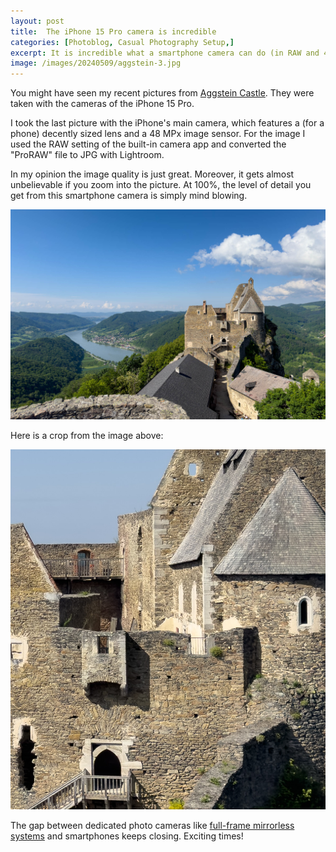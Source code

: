 ```yaml
---
layout: post
title:  The iPhone 15 Pro camera is incredible
categories: [Photoblog, Casual Photography Setup,]
excerpt: It is incredible what a smartphone camera can do (in RAW and 48 MPx)
image: /images/20240509/aggstein-3.jpg
---
```


You might have seen my recent pictures from [Aggstein Castle](../aggstein). They were taken with the cameras of the iPhone 15 Pro.

I took the last picture with the iPhone's main camera, which features a (for a phone) decently sized lens and a  48 MPx image sensor.
For the image I used the RAW setting of the built-in camera app and converted the "ProRAW" file to JPG with Lightroom.

In my opinion the image quality is just great. Moreover, it gets almost unbelievable if you zoom into the picture. At 100%, the level of detail you get from this smartphone camera is simply mind blowing.

![Ruine Aggstein](../images/20240509/aggstein-3.jpg)

Here is a crop from the image above:

![Crop from 48 MPx Raw of the iPhone 15 Pro + Lightroom](../images/20240509/aggstein_iphone_15pro_raw_crop.jpg)

The gap between dedicated photo cameras like [full-frame mirrorless systems](../leanest_highest_quality_casual_photography_setup/) and smartphones keeps closing. Exciting times!
